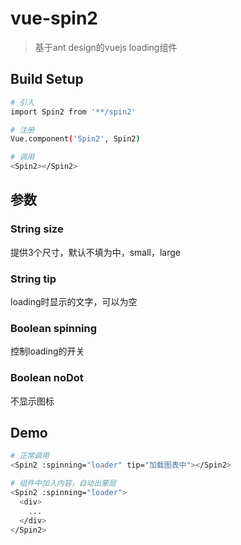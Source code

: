 # vue-spin2

> 基于ant design的vuejs loading组件

## Build Setup

``` bash
# 引入
import Spin2 from '**/spin2'

# 注册
Vue.component('Spin2', Spin2)

# 调用
<Spin2></Spin2>
```

## 参数

### String size
提供3个尺寸，默认不填为中，small，large

### String tip
loading时显示的文字，可以为空

### Boolean spinning
控制loading的开关

### Boolean noDot
不显示图标

## Demo

``` bash
# 正常调用
<Spin2 :spinning="loader" tip="加载图表中"></Spin2>

# 组件中加入内容，自动出蒙层
<Spin2 :spinning="loader">
  <div>
    ...
  </div>
</Spin2>
```

